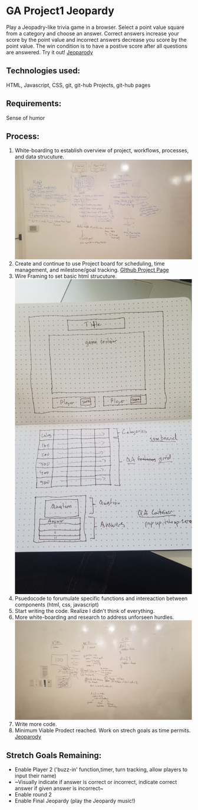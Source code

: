 # GA Project1 Jeopardy

  Play a Jeopadry-like trivia game in a browser. Select a point value square from a category and choose an answer. Correct answers increase your score by the point value and incorrect answers decrease you score by the point value. The win condition is to have a postive score after all questions are answered.
  Try it out! [Jeoparody](https://sladeinseat.github.io/GA-Project1-Jeopardy/)

## Technologies used:
  HTML, Javascript, CSS, git, git-hub Projects, git-hub pages

## Requirements:
  Sense of humor

## Process:
1. White-boarding to establish overview of project, workflows, processes, and data strucuture. ![whiteboard1](/images/whiteboard_1.jpg)
1. Create and continue to use Project board for scheduling, time management, and milestone/goal tracking.   [GIthub Project Page](https://github.com/SladeInSeat/GA-Project1-Jeopardy/projects/1)
1. Wire Framing to set basic html strucuture.![wireframe1](/images/wire_frame.jpg)
1. Psuedocode to forumulate specific functions and intereaction between components (html, css, javascript)
1. Start writing the code. Realize I didn't think of everything.
1. More white-boarding and research to address unforseen hurdles.
![whiteboard2](/images/whiteboard_2.jpg)
1. Write more code.
1. Minimum Viable Prodect reached. Work on strech goals as time permits.
[Jeoparody](https://sladeinseat.github.io/GA-Project1-Jeopardy/)



## Stretch Goals Remaining:
* Enable Player 2 ('buzz-in' function,timer, turn tracking, allow players to input their name)
* ~Visually indicate if answer is correct or incorrect, indicate correct answer if given answer is incorrect~
* Enable round 2
* Enable Final Jeopardy (play the Jeopardy music!)

